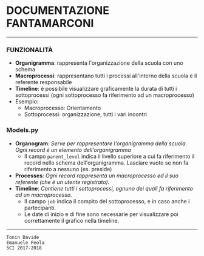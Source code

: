 # DOCUMENTAZIONE FANTAMARCONI
---

### FUNZIONALITÀ
- **Organigramma**: rappresenta l'organizzazione della scuola con uno schema
- **Macroprocessi**: rappresentano tutti i processi all'interno della scuola e il referente responsabile
- **Timeline**: è possibile visualizzare graficamente la durata di tutti i sottoprocessi (ogni sottoprocesso fa riferimento ad un macroprocesso)
- Esempio:
	- Macroprocesso: Orientamento
	- Sottoprocessi: organizzazione, tutti i vari incontri

### Models.py
- **Organogram**:
*Serve per rappresentare l'organigramma della scuola. Ogni record è un elemento dell'organigramma*
	- Il campo ``parent_level`` indica il livello superiore a cui fa riferimento il record nello schema dell'organigramma. Lasciare vuoto se non fa riferimento a nessuno (es. preside)
- **Processes**:
*Ogni record rappresenta un macroprocesso ed il suo referente (che è un utente registrato).*
- **Timeline**:
*Contiene tutti i sottoprocessi, ognuno dei quali fa riferimento ad un macroprocesso.*
	- Il campo ``job`` indica il compito del sottoprocesso, e in caso anche i partecipanti.
	- Le date di inizio e di fine sono necessarie per visualizzare poi correttamente il grafico nella timeline.

---
	Tonin Davide
	Emanuele Feola
	5CI 2017-2018